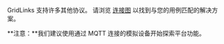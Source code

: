 GridLinks 支持许多其他协议。
请浏览 [连接图](/docs/getting-started-guides/connectivity/) 以找到与您的用例匹配的解决方案。

**注意：**我们建议使用通过 MQTT 连接的模拟设备开始探索平台功能。

<br>
<br>